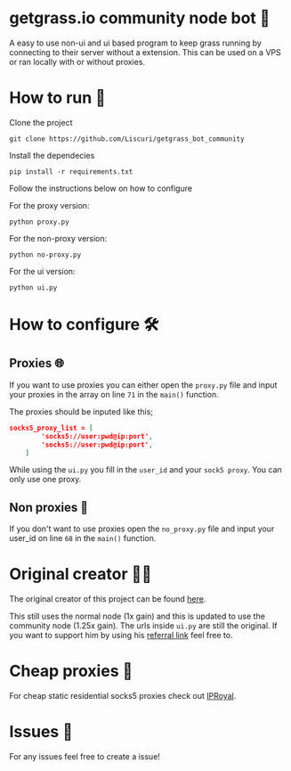 
# getgrass.io community node bot 🚀

A easy to use non-ui and ui based program to keep grass running by connecting to their server without a extension. This can be used on a VPS or ran locally with or without proxies.






# How to run 📝

Clone the project

```
git clone https://github.com/Liscuri/getgrass_bot_community
```

Install the dependecies
```
pip install -r requirements.txt
```

Follow the instructions below on how to configure

For the proxy version:
```
python proxy.py
```
For the non-proxy version:
```
python no-proxy.py
```
For the ui version:
```
python ui.py
```


    
# How to configure 🛠️

## Proxies 🌐
If you want to use proxies you can either open the `proxy.py` file and input your proxies in the array on line `71` in the `main()` function.

The proxies should be inputed like this;
```json
socks5_proxy_list = [
        'socks5://user:pwd@ip:port',
        'socks5://user:pwd@ip:port',
    ]
```

While using the `ui.py` you fill in the `user_id` and your `sock5 proxy`. You can only use one proxy.

## Non proxies 🛜
If you don't want to use proxies open the `no_proxy.py` file and input your user_id on line `68` in the `main()` function.
# Original creator  👨‍💻

The original creator of this project can be found [here](https://github.com/ymmmmmmmm/getgrass_bot).

This still uses the normal node (1x gain) and this is updated to use the community node (1.25x gain). The urls inside `ui.py` are still the original. If you want to support him by using his [referral link](https://app.getgrass.io/register/?referralCode=0PhrIR8TAQX6IG4) feel free to.
# Cheap proxies 💸

For cheap static residential socks5 proxies check out [IPRoyal](https://iproyal.com/?r=494893).
# Issues 🐛

For any issues feel free to create a issue!

